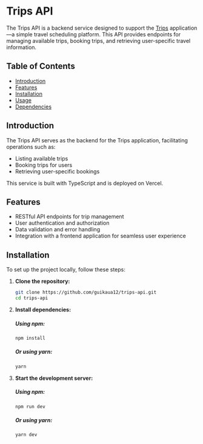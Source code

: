 # Trips API

The Trips API is a backend service designed to support the [Trips](https://github.com/guikaua12/trips) application—a simple travel scheduling platform. This API provides endpoints for managing available trips, booking trips, and retrieving user-specific travel information.

## Table of Contents

- [Introduction](#introduction)
- [Features](#features)
- [Installation](#installation)
- [Usage](#usage)
- [Dependencies](#dependencies)

## Introduction

The Trips API serves as the backend for the Trips application, facilitating operations such as:

- Listing available trips
- Booking trips for users
- Retrieving user-specific bookings

This service is built with TypeScript and is deployed on Vercel.

## Features

- RESTful API endpoints for trip management
- User authentication and authorization
- Data validation and error handling
- Integration with a frontend application for seamless user experience

## Installation

To set up the project locally, follow these steps:

1. **Clone the repository:**

   ```bash
   git clone https://github.com/guikaua12/trips-api.git
   cd trips-api

2. **Install dependencies:**
    ##### Using npm:
    ```bash
    npm install
    ```
   ##### Or using yarn:
    ```bash
    yarn
    ```
3. **Start the development server:**
    ##### Using npm:
    ```bash
    npm run dev
    ```
   ##### Or using yarn:
    ```bash
    yarn dev
    ```

